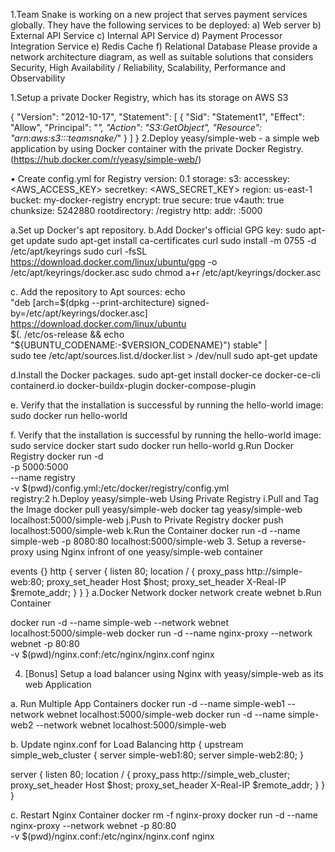 1.Team Snake is working on a new project that serves payment services globally. They have the 
following services to be deployed: 
a) Web server 
b) External API Service 
c) Internal API Service 
d) Payment Processor Integration Service 
e) Redis Cache 
f) Relational Database 
Please provide a network architecture diagram, as well as suitable solutions that considers 
Security, High Availability / Reliability, Scalability, Performance and Observability

 


1.Setup a private Docker Registry, which has its storage on AWS S3

{
    "Version": "2012-10-17",
    "Statement": [
        {
            "Sid": "Statement1",
            "Effect": "Allow",
            "Principal": "*",
            "Action": "S3:GetObject",
            "Resource": "arn:aws:s3:::teamsnake/*"
        }
    ]
}
2.Deploy yeasy/simple-web - a simple web application by using Docker container with 
the private Docker Registry. (https://hub.docker.com/r/yeasy/simple-web/) 

•	Create config.yml for Registry
version: 0.1
storage:
  s3:
    accesskey: <AWS_ACCESS_KEY>
    secretkey: <AWS_SECRET_KEY>
    region: us-east-1
    bucket: my-docker-registry
    encrypt: true
    secure: true
    v4auth: true
    chunksize: 5242880
    rootdirectory: /registry
http:
  addr: :5000
  
a.Set up Docker's apt repository.
b.Add Docker's official GPG key:
sudo apt-get update
sudo apt-get install ca-certificates curl
sudo install -m 0755 -d /etc/apt/keyrings
sudo curl -fsSL https://download.docker.com/linux/ubuntu/gpg -o /etc/apt/keyrings/docker.asc
sudo chmod a+r /etc/apt/keyrings/docker.asc

c. Add the repository to Apt sources:
echo \
  "deb [arch=$(dpkg --print-architecture) signed-by=/etc/apt/keyrings/docker.asc] https://download.docker.com/linux/ubuntu \
  $(. /etc/os-release && echo "${UBUNTU_CODENAME:-$VERSION_CODENAME}") stable" | \
  sudo tee /etc/apt/sources.list.d/docker.list > /dev/null
sudo apt-get update

d.Install the Docker packages.
sudo apt-get install docker-ce docker-ce-cli containerd.io docker-buildx-plugin docker-compose-plugin

e. Verify that the installation is successful by running the hello-world image:
sudo docker run hello-world

f. Verify that the installation is successful by running the hello-world image:
sudo service docker start
sudo docker run hello-world
g.Run Docker Registry
docker run -d \
  -p 5000:5000 \
  --name registry \
  -v $(pwd)/config.yml:/etc/docker/registry/config.yml \
  registry:2
h.Deploy yeasy/simple-web Using Private Registry
i.Pull and Tag the Image
docker pull yeasy/simple-web
docker tag yeasy/simple-web localhost:5000/simple-web
j.Push to Private Registry
docker push localhost:5000/simple-web
k.Run the Container
docker run -d --name simple-web -p 8080:80 localhost:5000/simple-web
3. Setup a reverse-proxy using Nginx infront of one yeasy/simple-web container

events {}
http {
  server {
    listen 80;
    location / {
      proxy_pass http://simple-web:80;
      proxy_set_header Host $host;
      proxy_set_header X-Real-IP $remote_addr;
    }
  }
}
a.Docker Network
docker network create webnet
b.Run Container

docker run -d --name simple-web --network webnet localhost:5000/simple-web
docker run -d --name nginx-proxy --network webnet -p 80:80 \
  -v $(pwd)/nginx.conf:/etc/nginx/nginx.conf nginx

4. [Bonus] Setup a load balancer using Nginx with yeasy/simple-web as its web 
Application

a. Run Multiple App Containers
docker run -d --name simple-web1 --network webnet localhost:5000/simple-web
docker run -d --name simple-web2 --network webnet localhost:5000/simple-web

b. Update nginx.conf for Load Balancing
http {
  upstream simple_web_cluster {
    server simple-web1:80;
    server simple-web2:80;
  }

  server {
    listen 80;
    location / {
      proxy_pass http://simple_web_cluster;
      proxy_set_header Host $host;
      proxy_set_header X-Real-IP $remote_addr;
    }
  }
}

c. Restart Nginx Container
docker rm -f nginx-proxy
docker run -d --name nginx-proxy --network webnet -p 80:80 \
  -v $(pwd)/nginx.conf:/etc/nginx/nginx.conf nginx
 
 
 
 

 
 

 

 
 
 

 



